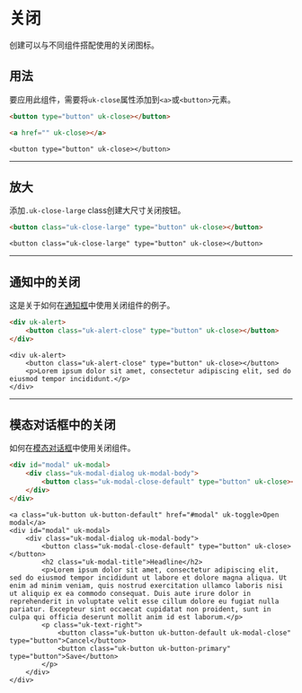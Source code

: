 # 关闭

<p class="uk-text-lead">创建可以与不同组件搭配使用的关闭图标。</p>

## 用法

要应用此组件，需要将`uk-close`属性添加到`<a>`或`<button>`元素。


```html
<button type="button" uk-close></button>

<a href="" uk-close></a>
```

```example
<button type="button" uk-close></button>
```

***

## 放大

添加`.uk-close-large` class创建大尺寸关闭按钮。


```html
<button class="uk-close-large" type="button" uk-close></button>
```

```example
<button class="uk-close-large" type="button" uk-close></button>
```

***

## 通知中的关闭

这是关于如何在[通知框](alert.md)中使用关闭组件的例子。

```html
<div uk-alert>
    <button class="uk-alert-close" type="button" uk-close></button>
</div>
```

```example
<div uk-alert>
    <button class="uk-alert-close" type="button" uk-close></button>
    <p>Lorem ipsum dolor sit amet, consectetur adipiscing elit, sed do eiusmod tempor incididunt.</p>
</div>
```

***

## 模态对话框中的关闭

如何在[模态对话框](alert.md)中使用关闭组件。

```html
<div id="modal" uk-modal>
    <div class="uk-modal-dialog uk-modal-body">
        <button class="uk-modal-close-default" type="button" uk-close></button>
    </div>
</div>
```

```example
<a class="uk-button uk-button-default" href="#modal" uk-toggle>Open modal</a>
<div id="modal" uk-modal>
    <div class="uk-modal-dialog uk-modal-body">
        <button class="uk-modal-close-default" type="button" uk-close></button>
        <h2 class="uk-modal-title">Headline</h2>
        <p>Lorem ipsum dolor sit amet, consectetur adipiscing elit, sed do eiusmod tempor incididunt ut labore et dolore magna aliqua. Ut enim ad minim veniam, quis nostrud exercitation ullamco laboris nisi ut aliquip ex ea commodo consequat. Duis aute irure dolor in reprehenderit in voluptate velit esse cillum dolore eu fugiat nulla pariatur. Excepteur sint occaecat cupidatat non proident, sunt in culpa qui officia deserunt mollit anim id est laborum.</p>
        <p class="uk-text-right">
            <button class="uk-button uk-button-default uk-modal-close" type="button">Cancel</button>
            <button class="uk-button uk-button-primary" type="button">Save</button>
        </p>
    </div>
</div>
```
